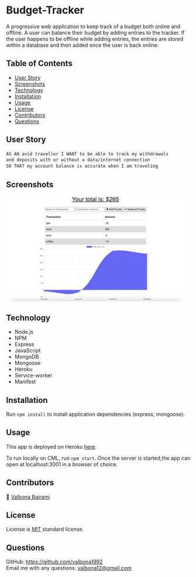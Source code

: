 # Budget-Tracker

A progressive web application to keep track of a budget both online and offline. A user can balance their budget by adding entries to the tracker. If the user happens to be offline while adding entries, the entries are stored within a database and then added once the user is back online.

## Table of Contents

- [User Story](#userstory)
- [Screenshots](#screenshots)
- [Technology](#technology)
- [Installation](#installation)
- [Usage](#usage)
- [License](#license)
- [Contributors](#contributors)
- [Questions](#questions)

## User Story

```md
AS AN avid traveller I WANT to be able to track my withdrawals
and deposits with or without a data/internet connection
SO THAT my account balance is accurate when I am traveling
```

## Screenshots

<img src="public/icons/budgettracker.png" alt="screenshot"/>

## Technology

- Node.js
- NPM
- Express
- JavaScript
- MongoDB
- Mongoose
- Heroku
- Service-worker
- Manifest

## Installation

Run `npm install` to install application dependencies (express, mongoose).

## Usage

This app is deployed on Heroku [here](https://vb-workout-tracker.herokuapp.com/).

To run locally on CML, run `npm start`. Once the server is started,the app can open at localhost:3001 in a browser of choice.

## Contributors

:woman_with_headscarf: [Valbona Bajrami](https://github.com/valbona1992)

## License

License is [MIT](https://opensource.org/licenses/MIT) standard license.

## Questions

GitHub: https://github.com/valbona1992 <br/>
Email me with any questions: valbona12@gmail.com
